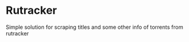 Rutracker
=========

Simple solution for scraping titles and some other info of torrents from rutracker
